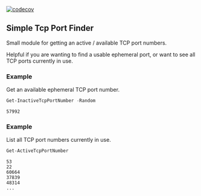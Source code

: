 [![codecov](https://codecov.io/gh/briansworth/SimpleTcpPortFinder/branch/master/graph/badge.svg)](https://codecov.io/gh/briansworth/SimpleTcpPortFinder)


## Simple Tcp Port Finder

Small module for getting an active / available TCP port numbers.

Helpful if you are wanting to find a usable ephemeral port,
or want to see all TCP ports currently in use.

### Example

Get an available ephemeral TCP port number.

```powershell
Get-InactiveTcpPortNumber -Random
```

```
57992
```

### Example

List all TCP port numbers currently in use.

```powershell
Get-ActiveTcpPortNumber
```

```
53
22
60664
37839
48314
...
```
